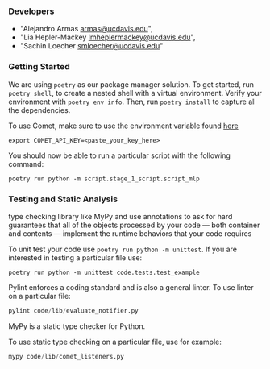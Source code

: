 ### Developers

- "Alejandro Armas <armas@ucdavis.edu>", 
- "Lia Hepler-Mackey <lmheplermackey@ucdavis.edu>", 
- "Sachin Loecher <smloecher@ucdavis.edu>"

### Getting Started

We are using `poetry` as our package manager solution. To get started, run `poetry shell`, to create a nested shell with a virtual environment. Verify your environment with `poetry env info`. Then, run `poetry install` to capture all the dependencies. 


To use Comet, make sure to use the environment variable found [here]()
```
export COMET_API_KEY=<paste_your_key_here>
```

You should now be able to run a particular script with the following command:
```
poetry run python -m script.stage_1_script.script_mlp
```

### Testing and Static Analysis

type checking library like MyPy and use annotations to ask for hard guarantees that all of the objects processed by your code — both container and contents — implement the runtime behaviors that your code requires

To unit test your code use `poetry run python -m unittest`. If you are interested in testing a particular file use:
```
poetry run python -m unittest code.tests.test_example
```

Pylint enforces a coding standard and is also a general linter.
To use linter on a particular file:
```python
pylint code/lib/evaluate_notifier.py
```


MyPy is a static type checker for Python.

To use static type checking on a particular file, use for example:
```python
mypy code/lib/comet_listeners.py
```